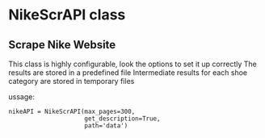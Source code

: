 # NikeScrAPI class

## Scrape Nike Website

This class is highly configurable, look the options to set it up correctly
The results are stored in a predefined file
Intermediate results for each shoe category are stored in temporary files

ussage:

```
nikeAPI = NikeScrAPI(max_pages=300,
                     get_description=True,
                     path='data')
```
